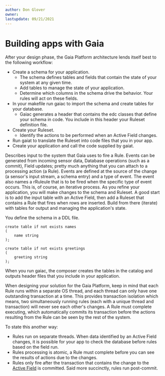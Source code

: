 ```yaml
---
author: Don Glover
owner: 
lastupdate: 09/21/2021
---
```


# Building apps with Gaia

After your design phase, the Gaia Platform architecture lends itself best to the following workflow:

-   Create a schema for your application.
    -   The schema defines tables and fields that contain the state of your system at any given time.
    -   Add tables to manage the state of your application.
    -   Determine which columns in the schema drive the behavior. Your rules will act on these fields.
-   In your makefile run gaiac to import the schema and create tables for your database.
    -   Gaiac generates a header that contains the edc classes that define your schema in code. You include in this header your Ruleset definition file.
-   Create your Ruleset.
    -   Identify the actions to be performed when an Active Field changes.
-   Run gaiat to translate the Ruleset into code files that you  in your app.
-   Create your application and call the code supplied by gaiat.

Describes input to the system that Gaia uses to fire a Rule. Events can be generated from incoming sensor data, Database operations (such as a commit), Field updates; pretty much anything that you can attach to a processing action (a Rule). Events are defined at the source of the change (a sensor's input stream, a schema entry) and a type of event. The event also names a rRuleule that is to be fired when the specific type of event occurs.
This is, of course, an iterative process. As you refine your application, you will make changes to the schema and Ruleset. A good start is to add the input table with an Active Field, then add a Ruleset that contains a Rule that fires when rows are inserted. Build from there (iterate) with tables for output and managing the application's state.

You define the schema in a DDL file.

```
create table if not exists names
(
    name string
);

create table if not exists greetings
(
    greeting string
);
```

When you run gaiac, the composer creates the tables in the catalog and outputs header files that you include in your application.

When designing your solution for the Gaia Platform, keep in mind that each Rule runs within a separate OS thread, and each thread can only have one outstanding transaction at a time. This provides transaction isolation which means, two simultaneously running rules (each with a unique thread and transaction) will never see each other's changes. A Rule must complete executing, which automatically commits its transaction before the actions resulting from the Rule can be seen by the rest of the system.

To state this another way:

-   Rules run on separate threads. When data identified by an Active Field changes, it is possible for your app to check the database before rules based on the field run.
-   Rules processing is atomic, a Rule must complete before you can see the results of actions due to the changes.
-   Rules only fire after the transaction that contains the change to the [Active Field](gaia-glossary.md#active-fields-rules-engine) is committed. Said more succinctly, rules run post-commit.
